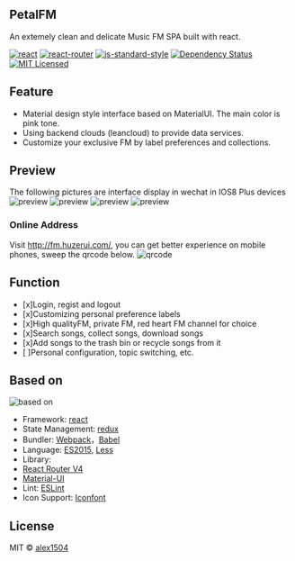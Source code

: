 ## PetalFM
An extemely clean and delicate Music FM SPA built with react.

[![react](https://img.shields.io/badge/react-v16.2.0-blue.svg?longCache=true)](https://facebook.github.io/react/)
[![react-router](https://img.shields.io/badge/react--router-v4.2.2-blue.svg?longCache=true)](https://reacttraining.com/react-router/)
[![js-standard-style](https://img.shields.io/badge/code%20style-standard-brightgreen.svg?style=flat)](http://standardjs.com/)
[![Dependency Status](https://david-dm.org/alex1504/PetalFM/status.svg)](https://david-dm.org/alex1504/PetalFM)
[![MIT Licensed](https://img.shields.io/badge/License-MIT-blue.svg?style=flat)](https://opensource.org/licenses/MIT)

## Feature
* Material design style interface  based on MaterialUI. The main color is pink tone.
* Using backend clouds (leancloud)  to provide data services.
* Customize your exclusive FM by label preferences and collections.

## Preview
The following pictures are interface display in wechat in IOS8 Plus devices
![preview](https://github.com/alex1504/PetalFM/raw/master/media/preview_1.jpg)
![preview](https://github.com/alex1504/PetalFM/raw/master/media/preview_2.jpg)
![preview](https://github.com/alex1504/PetalFM/raw/master/media/preview_3.jpg)
![preview](https://github.com/alex1504/PetalFM/raw/master/media/preview_4.jpg)

### Online Address
Visit http://fm.huzerui.com/, you can get better experience on mobile phones, sweep the qrcode below.
![qrcode](https://github.com/alex1504/PetalFM/raw/master/media/qrcode.png)

## Function

- [x]Login, regist and logout
- [x]Customizing personal preference labels
- [x]High qualityFM, private FM, red heart FM channel for choice
- [x]Search songs, collect songs, download songs
- [x]Add songs to the trash bin or recycle songs from it
- [ ]Personal configuration, topic switching, etc.

## Based on
![based on](https://github.com/alex1504/PetalFM/raw/master/media/main-based-on.png)

-  Framework: [react](https://facebook.github.io/react/)
-  State Management: [redux](https://redux.js.org/)
-  Bundler: [Webpack](http://webpack.github.io/docs/)，[Babel](https://babeljs.io)
-  Language: [ES2015](https://babeljs.io/docs/learn-es2015/), [Less](http://lesscss.org/)
-  Library:
  - [React Router V4](https://reacttraining.com/react-router/)
  - [Material-UI](https://material-ui-next.com/)
- Lint: [ESLint](http://eslint.org/)
- Icon Support: [Iconfont](http://www.iconfont.cn)

## License
MIT © [alex1504](https://github.com/alex1504)
